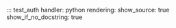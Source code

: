 ::: test_auth
    handler: python
    rendering:
      show_source: true
      show_if_no_docstring: true